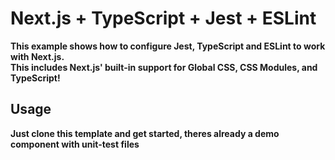# Next.js + TypeScript + Jest + ESLint

**This example shows how to configure Jest, TypeScript and ESLint to work with Next.js.**  
**This includes Next.js' built-in support for Global CSS, CSS Modules, and TypeScript!**

## Usage

**Just clone this template and get started, theres already a demo component with unit-test files**
